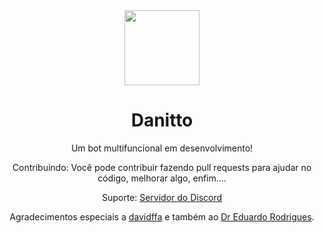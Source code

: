 <div align="center">
  <img src="https://i.imgur.com/NjYYO30.png" height=120 width=120/><h1>Danitto</h1>



Um bot multifuncional em desenvolvimento!

Contribuindo:
Você pode contribuir fazendo pull requests para ajudar no código, melhorar algo, enfim....

Suporte:
[Servidor do Discord](https://discord.gg/aj3sSAyMsh)

Agradecimentos especiais a [davidffa](https://github.com/davidffa) e também ao [Dr Eduardo Rodrigues](https://github.com/siredurs).

</div>
